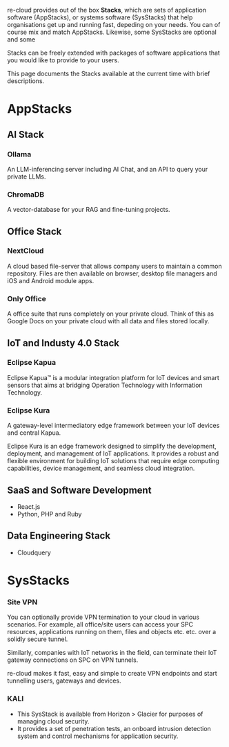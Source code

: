 re-cloud provides out of the box **Stacks**, which are sets of application software (AppStacks), or systems software (SysStacks) that help organisations get up and running fast, depeding on your needs. 
You can of course mix and match AppStacks.
Likewise, some SysStacks are optional and some 

Stacks can be freely extended with packages of software applications that you would like to provide to your users.

This page documents the Stacks available at the current time with brief descriptions.

# AppStacks

## AI Stack

### Ollama

An LLM-inferencing server including AI Chat, and an API to query your private LLMs.

### ChromaDB

A vector-database for your RAG and fine-tuning projects.

## Office Stack

### NextCloud

A cloud based file-server that allows company users to maintain a common repository. 
Files are then available on browser, desktop file managers and iOS and Android module apps.

### Only Office

A office suite that runs completely on your private cloud. 
Think of this as Google Docs on your private cloud with all data and files stored locally.

## IoT and Industy 4.0 Stack

### Eclipse Kapua

Eclipse Kapua™ is a modular integration platform for IoT devices and smart sensors that aims at bridging Operation Technology with Information Technology.

### Eclipse Kura

A gateway-level intermediatory edge framework between your IoT devices and central Kapua.

Eclipse Kura is an edge framework designed to simplify the development, deployment, and management of IoT applications. It provides a robust and flexible environment for building IoT solutions that require edge computing capabilities, device management, and seamless cloud integration.

## SaaS and Software Development

- React.js
- Python, PHP and Ruby

## Data Engineering Stack

- Cloudquery

# SysStacks

### Site VPN

You can optionally provide VPN termination to your cloud in various scenarios. For example, all office/site users can access your SPC resources, applications running on them, files and objects etc. etc. over a solidly secure tunnel.

Similarly, companies with IoT networks in the field, can terminate their IoT gateway connections on SPC on VPN tunnels.

re-cloud makes it fast, easy and simple to create VPN endpoints and start tunnelling users, gateways and devices.

### KALI

- This SysStack is available from Horizon > Glacier for purposes of managing cloud security. 
- It provides a set of penetration tests, an onboard intrusion detection system and control mechanisms for application security.

